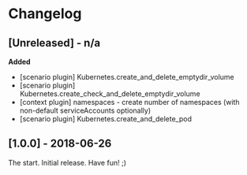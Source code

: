 # Changelog

<!-- 
  Changelogs are for humans, not machines. The end users of Rally project are
  human beings who care about what's is changing, why and how it affects them.
  Please leave these notes as much as possible human oriented.

  Each release can use the next sections:
   - **Added** for new features.
   - **Changed** for changes in existing functionality.
   - **Deprecated** for soon-to-be removed features/plugins.
   - **Removed** for now removed features/plugins.
   - **Fixed** for any bug fixes.

  Release notes for existing releases are MUTABLE! If there is something that
  was missed or can be improved, feel free to change it!
 
-->

## [Unreleased] - n/a

**Added**

* [scenario plugin] Kubernetes.create_and_delete_emptydir_volume
* [scenario plugin] Kubernetes.create_check_and_delete_emptydir_volume
* [context plugin] namespaces - create number of namespaces (with
  non-default serviceAccounts optionally)
* [scenario plugin] Kubernetes.create_and_delete_pod

## [1.0.0] - 2018-06-26

The start. Initial release. Have fun! ;)

